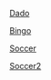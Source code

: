 [Dado](dado/index.html)

[Bingo](bingo/index.html)

[Soccer](soccer/index.html)

[Soccer2](soccer2/index.html)


